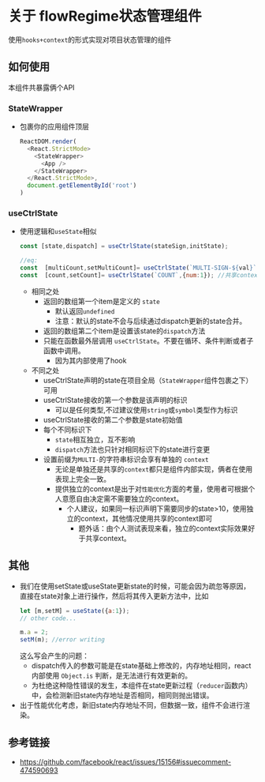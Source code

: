 # 关于 flowRegime状态管理组件

使用`hooks+context`的形式实现对项目状态管理的组件

## 如何使用
本组件共暴露俩个API

### StateWrapper
* 包裹你的应用组件顶层
  ```js
  ReactDOM.render(
    <React.StrictMode>
      <StateWrapper>
        <App />
      </StateWrapper>
    </React.StrictMode>,
    document.getElementById('root')
  )
  ```

### useCtrlState
* 使用逻辑和`useState`相似
  ```js
  const [state,dispatch] = useCtrlState(stateSign,initState);
  
  //eq:
  const  [multiCount,setMultiCount]= useCtrlState(`MULTI-SIGN-${val}`); //独立context形式
  const  [count,setCount]= useCtrlState(`COUNT`,{num:1}); //共享context形式
  ```
  * 相同之处
    * 返回的数组第一个item是定义的 `state`
      * 默认返回`undefined`
      * 注意：默认的state不会与后续通过dispatch更新的state合并。
    * 返回的数组第二个item是设置该state的`dispatch`方法
    * 只能在函数最外层调用 `useCtrlState`。不要在循环、条件判断或者子函数中调用。
      * 因为其内部使用了hook
  * 不同之处
    * useCtrlState声明的state在项目全局（`StateWrapper`组件包裹之下）可用
    * useCtrlState接收的第一个参数是该声明的标识
      * 可以是任何类型,不过建议使用`string`或`symbol`类型作为标识
    * useCtrlState接收的第二个参数是state初始值
    * 每个不同标识下
      * `state`相互独立，互不影响
      * `dispatch`方法也只针对相同标识下的state进行变更
    * 设置前缀为`MULTI-`的字符串标识会享有单独的 `context`
      * 无论是单独还是共享的`context`都只是组件内部实现，俩者在使用表现上完全一致。
      * 提供独立的context是出于对`性能优化`方面的考量，使用者可根据个人意愿自由决定需不需要独立的context。
        * 个人建议，如果同一标识声明下需要同步的state>10，使用独立的context，其他情况使用共享的context即可
          * 题外话：由个人测试表现来看，独立的context实际效果好于共享context。

## 其他
* 我们在使用setState或useState更新state的时候，可能会因为疏忽等原因，直接在state对象上进行操作，然后将其传入更新方法中，比如
    ```js
    let [m,setM] = useState({a:1});
    // other code...

    m.a = 2;
    setM(m); //error writing

    ```
  这么写会产生的问题：
  * dispatch传入的参数可能是在state基础上修改的，内存地址相同，react内部使用 `Object.is` 判断，是无法进行有效更新的。
  * 为杜绝这种隐性错误的发生，本组件在state更新过程（`reducer`函数内）中，会检测新旧state内存地址是否相同，相同则抛出错误。
* 出于性能优化考虑，新旧state内存地址不同，但数据一致，组件不会进行渲染。

## 参考链接
* https://github.com/facebook/react/issues/15156#issuecomment-474590693